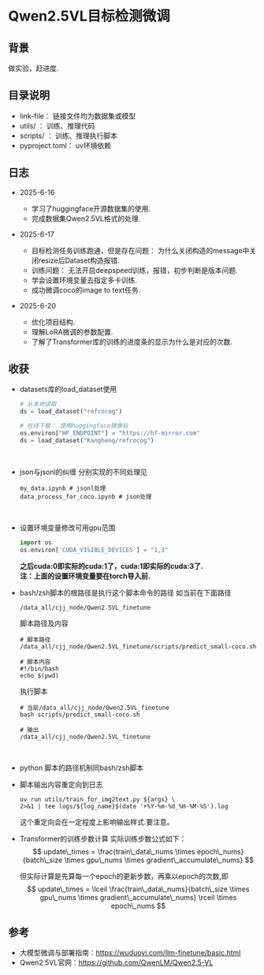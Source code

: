 # Qwen2.5VL目标检测微调

## 背景

做实验，赶进度.

## 目录说明

- link-file： 链接文件均为数据集或模型
- utils/ ： 训练、推理代码
- scripts/ ： 训练、推理执行脚本
- pyproject.toml： uv环境依赖

## 日志

- 2025-6-16
  - 学习了huggingface开源数据集的使用.
  - 完成数据集Qwen2.5VL格式的处理.

- 2025-6-17
  - 目标检测任务训练跑通，但是存在问题： 为什么关闭构造的message中关闭resize后Dataset构造报错.
  - 训练问题： 无法开启deepspeed训练，报错，初步判断是版本问题.
  - 学会设置环境变量去指定多卡训练.
  - 成功微调coco的image to text任务.

- 2025-6-20
  - 优化项目结构.
  - 理解LoRA微调的参数配置.
  - 了解了Transformer库的训练的进度条的显示为什么是对应的次数.

## 收获

- datasets库的load_dataset使用
  ```py
  # 从本地读取
  ds = load_dataset("refcocog")
  
  # 在线下载： 使用huggingface镜像站
  os.environ["HF_ENDPOINT"] = "https://hf-mirror.com"
  ds = load_dataset("Kangheng/refcocog")
  ```
  <br>
- json与jsonl的纠缠
  分别实现的不同处理见
  ```shell
  my_data.ipynb # jsonl处理
  data_process_for_coco.ipynb # json处理
  ```
  <br>
- 设置环境变量修改可用gpu范围
  ```py
  import os
  os.environ['CUDA_VISIBLE_DEVICES'] = "1,3"
  ```
  **之后cuda:0即实际的cuda:1了，cuda:1即实际的cuda:3了.**   
  **注：上面的设置环境变量要在torch导入前.**
  <br>
- bash/zsh脚本的根路径是执行这个脚本命令的路径
  如当前在下面路径
  ```shell
  /data_all/cjj_node/Qwen2.5VL_finetune
  ```

  脚本路径及内容
  ```shell
  # 脚本路径
  /data_all/cjj_node/Qwen2.5VL_finetune/scripts/predict_small-coco.sh

  # 脚本内容
  #!/bin/bash
  echo $(pwd)
  ```

  执行脚本
  ```shell
  # 当前/data_all/cjj_node/Qwen2.5VL_finetune
  bash scripts/predict_small-coco.sh

  # 输出
  /data_all/cjj_node/Qwen2.5VL_finetune
  ```
  <br>
- python 脚本的路径机制同bash/zsh脚本
- 脚本输出内容重定向到日志
  ```shell
  uv run utils/train_for_img2text.py ${args} \
  2>&1 | tee logs/${log_name}$(date '+%Y-%m-%d_%H-%M-%S').log
  ```
  这个重定向会在一定程度上影响输出样式.要注意。

- Transformer的训练步数计算
  实际训练步数公式如下：
  $$
  update\_times = \frac{train\_data\_nums \times epoch\_nums}{batch\_size \times gpu\_nums \times gradient\_accumulate\_nums}
  $$

  但实际计算是先算每一个epoch的更新步数，再乘以epoch的次数,即
  $$
  update\_times = \lceil \frac{train\_data\_nums}{batch\_size \times gpu\_nums \times gradient\_accumulate\_nums} \rceil \times epoch\_nums
  $$

## 参考

- 大模型微调与部署指南：https://wuduoyi.com/llm-finetune/basic.html
- Qwen2.5VL官网：https://github.com/QwenLM/Qwen2.5-VL